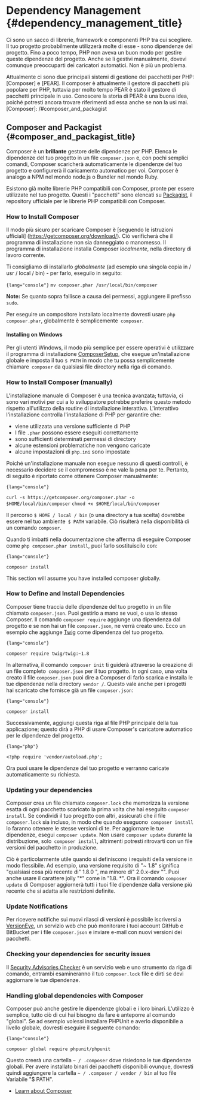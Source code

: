 # Dependency Management {#dependency_management_title}

Ci sono un sacco di librerie, framework e componenti PHP tra cui scegliere. Il tuo progetto probabilmente utilizzerà
molte di esse - sono dipendenze del progetto. Fino a poco tempo, PHP non aveva un buon modo per gestire
queste dipendenze del progetto. Anche se li gestivi manualmente, dovevi comunque preoccuparti dei caricatori automatici.
Non è più un problema.

Attualmente ci sono due principali sistemi di gestione dei pacchetti per PHP: [Composer] e [PEAR]. Il composer è attualmente
il gestore di pacchetti più popolare per PHP, tuttavia per molto tempo PEAR è stato il gestore di pacchetti principale in uso.
Conoscere la storia di PEAR è una buona idea, poiché potresti ancora trovare riferimenti ad essa anche se non la usi mai.
[Composer]: /#composer_and_packagist

## Composer and Packagist {#composer_and_packagist_title}

Composer è un **brillante** gestore delle dipendenze per PHP. Elenca le dipendenze del tuo progetto in un file `composer.json` e,
con pochi semplici comandi, Composer scaricherà automaticamente le dipendenze del tuo progetto e configurerà il caricamento automatico per
voi. Composer è analogo a NPM nel mondo node.js o Bundler nel mondo Ruby.

Esistono già molte librerie PHP compatibili con Composer, pronte per essere utilizzate nel tuo progetto. Questi
i "pacchetti" sono elencati su [Packagist], il repository ufficiale per le librerie PHP compatibili con Composer. 

### How to Install Composer

Il modo più sicuro per scaricare Composer è [seguendo le istruzioni ufficiali] (https://getcomposer.org/download/).
Ciò verificherà che il programma di installazione non sia danneggiato o manomesso.
Il programma di installazione installa Composer *localmente*, nella directory di lavoro corrente.

Ti consigliamo di installarlo *globalmente* (ad esempio una singola copia in / usr / local / bin) - per farlo, eseguilo in seguito:


`{lang="console"}`
`mv composer.phar /usr/local/bin/composer`


**Note:** Se quanto sopra fallisce a causa dei permessi, aggiungere il prefisso `sudo`.

Per eseguire un compositore installato localmente dovresti usare `php composer.phar`, globalmente è semplicemente` composer`.

#### Installing on Windows

Per gli utenti Windows, il modo più semplice per essere operativi è utilizzare il programma di installazione [ComposerSetup], che
esegue un'installazione globale e imposta il tuo `$ PATH` in modo che tu possa semplicemente chiamare` composer` da qualsiasi file
directory nella riga di comando.

### How to Install Composer (manually)

L'installazione manuale di Composer è una tecnica avanzata; tuttavia, ci sono vari motivi per cui a
lo sviluppatore potrebbe preferire questo metodo rispetto all'utilizzo della routine di installazione interattiva. L'interattivo
l'installazione controlla l'installazione di PHP per garantire che:

- viene utilizzata una versione sufficiente di PHP
- I file `.phar` possono essere eseguiti correttamente
- sono sufficienti determinati permessi di directory
- alcune estensioni problematiche non vengono caricate
- alcune impostazioni di `php.ini` sono impostate

Poiché un'installazione manuale non esegue nessuno di questi controlli, è necessario decidere se il compromesso è
ne vale la pena per te. Pertanto, di seguito è riportato come ottenere Composer manualmente:

`{lang="console"}`

`curl -s https://getcomposer.org/composer.phar -o $HOME/local/bin/composer`
`chmod +x $HOME/local/bin/composer`


Il percorso `$ HOME / local / bin` (o una directory a tua scelta) dovrebbe essere nel tuo ambiente` $ PATH`
variabile. Ciò risulterà nella disponibilità di un comando `composer`.

Quando ti imbatti nella documentazione che afferma di eseguire Composer come `php composer.phar install`, puoi farlo
sostituiscilo con:


`{lang="console"}`

`composer install`


This section will assume you have installed composer globally.

### How to Define and Install Dependencies

Composer tiene traccia delle dipendenze del tuo progetto in un file chiamato `composer.json`. Puoi gestirlo
a mano se vuoi, o usa lo stesso Composer. Il comando `composer require` aggiunge una dipendenza dal progetto
e se non hai un file `composer.json`, ne verrà creato uno. Ecco un esempio che aggiunge [Twig]
come dipendenza del tuo progetto.

`{lang="console"}`

`composer require twig/twig:~1.8`


In alternativa, il comando `composer init` ti guiderà attraverso la creazione di un file completo` composer.json`
per il tuo progetto. In ogni caso, una volta creato il file `composer.json` puoi dire a Composer di farlo
scarica e installa le tue dipendenze nella directory `vendor /`. Questo vale anche per i progetti
hai scaricato che fornisce già un file `composer.json`:


`{lang="console"}`

`composer install`


Successivamente, aggiungi questa riga al file PHP principale della tua applicazione; questo dirà a PHP di usare Composer's
caricatore automatico per le dipendenze del progetto.


`{lang="php"}`

`<?php
require 'vendor/autoload.php';`


Ora puoi usare le dipendenze del tuo progetto e verranno caricate automaticamente su richiesta.

### Updating your dependencies

Composer crea un file chiamato `composer.lock` che memorizza la versione esatta di ogni pacchetto
scaricato la prima volta che hai eseguito `composer install`. Se condividi il tuo progetto con altri,
assicurati che il file `composer.lock` sia incluso, in modo che quando eseguono` composer install` lo faranno
ottenere le stesse versioni di te. Per aggiornare le tue dipendenze, esegui `composer update`. Non usare
`composer update` durante la distribuzione, solo` composer install`, altrimenti potresti ritrovarti con un file
versioni del pacchetto in produzione.

Ciò è particolarmente utile quando si definiscono i requisiti della versione in modo flessibile. Ad esempio, una versione
requisito di "~ 1.8" significa "qualsiasi cosa più recente di" 1.8.0 ", ma minore di" 2.0.x-dev "". Puoi anche usare
il carattere jolly "*" come in "1.8. *". Ora il comando `composer update` di Composer aggiornerà tutti i tuoi file
dipendenze dalla versione più recente che si adatta alle restrizioni definite.

### Update Notifications

Per ricevere notifiche sui nuovi rilasci di versioni è possibile iscriversi a [VersionEye], un servizio web
che può monitorare i tuoi account GitHub e BitBucket per i file `composer.json` e inviare e-mail con nuovi
versioni dei pacchetti.

### Checking your dependencies for security issues

Il [Security Advisories Checker] è un servizio web e uno strumento da riga di comando, entrambi esamineranno il tuo `composer.lock`
file e dirti se devi aggiornare le tue dipendenze.

### Handling global dependencies with Composer

Composer può anche gestire le dipendenze globali e i loro binari. L'utilizzo è semplice, tutto ciò di cui hai bisogno
da fare è anteporre al comando "global". Se ad esempio volessi installare PHPUnit e averlo
disponibile a livello globale, dovresti eseguire il seguente comando:


`{lang="console"}`

`composer global require phpunit/phpunit`


Questo creerà una cartella `~ / .composer` dove risiedono le tue dipendenze globali. Per avere installato
binari dei pacchetti disponibili ovunque, dovresti quindi aggiungere la cartella `~ / .composer / vendor / bin` al tuo file
Variabile "$ PATH".

* [Learn about Composer]

[Packagist]: http://packagist.org/
[Twig]: http://twig.sensiolabs.org
[VersionEye]: https://www.versioneye.com/
[Security Advisories Checker]: https://security.sensiolabs.org/
[Learn about Composer]: http://getcomposer.org/doc/00-intro.md
[ComposerSetup]: https://getcomposer.org/Composer-Setup.exe
